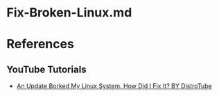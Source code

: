 # Fix-Broken-Linux.md

# References

## YouTube Tutorials

* [An Update Borked My Linux System. How Did I Fix It? BY DistroTube](https://www.youtube.com/watch?v=tTS2KVCJ-MQ)
